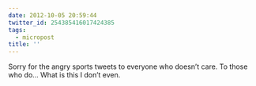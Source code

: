 ```yaml
---
date: 2012-10-05 20:59:44
twitter_id: 254385416017424385
tags:
  - micropost
title: ''
---
```


Sorry for the angry sports tweets to everyone who doesn’t care. To those who do… What is this I don’t even.
